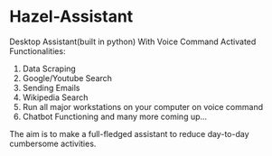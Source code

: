 # Hazel-Assistant
Desktop Assistant(built in python) With Voice Command Activated Functionalities:
1) Data Scraping
2) Google/Youtube Search
3) Sending Emails
4) Wikipedia Search
5) Run all major workstations on your computer on voice command
6) Chatbot Functioning
and many more coming up...

The aim is to make a full-fledged assistant to reduce day-to-day cumbersome activities.
